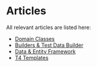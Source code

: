 # Articles

All relevant articles are listed here:

* [Domain Classes](../domain-classes.md)
* [Builders & Test Data Builder](../data-builder.md)
* [Data & Entity Framework](../data-entity-framework.md)
* [T4 Templates](../t4-templates.md)


